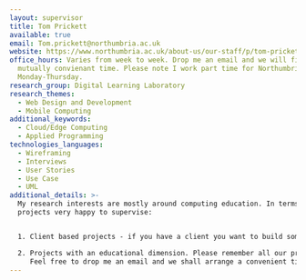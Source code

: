 ```yaml
---
layout: supervisor
title: Tom Prickett
available: true
email: Tom.prickett@northumbria.ac.uk
website: https://www.northumbria.ac.uk/about-us/our-staff/p/tom-prickett/
office_hours: Varies from week to week. Drop me an email and we will find a
  mutually convienant time. Please note I work part time for Northumbria
  Monday-Thursday.
research_group: Digital Learning Laboratory
research_themes:
  - Web Design and Development
  - Mobile Computing
additional_keywords:
  - Cloud/Edge Computing
  - Applied Programming
technologies_languages:
  - Wireframing
  - Interviews
  - User Stories
  - Use Case
  - UML
additional_details: >-
  My research interests are mostly around computing education. In terms of
  projects very happy to supervise:


  1. Client based projects - if you have a client you want to build something for, for example whoever you completed your placement for, or a local club or society or something you want to prototype as you are considering setting up your own business next year. Typically these are software engineering / development projects. 

  2. Projects with an educational dimension. Please remember all our projects have to include the use of the practical skills you have learned on your Programme of study.
     Feel free to drop me an email and we shall arrange a convenient time for a conversation.
---
```

